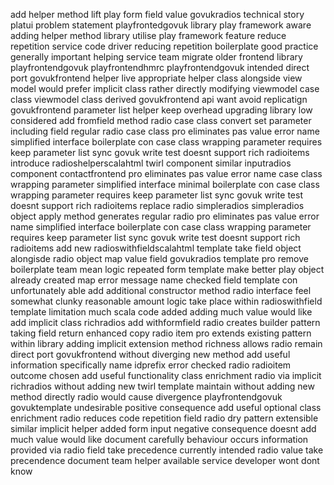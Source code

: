 add helper method lift play form field value govukradios technical story platui problem statement playfrontedgovuk library play framework aware adding helper method library utilise play framework feature reduce repetition service code driver reducing repetition boilerplate good practice generally important helping service team migrate older frontend library playfrontendgovuk playfrontendhmrc playfrontendgovuk intended direct port govukfrontend helper live appropriate helper class alongside view model would prefer implicit class rather directly modifying viewmodel case class viewmodel class derived govukfrontend api want avoid replicatign govukfrontend parameter list helper keep overhead upgrading library low considered add fromfield method radio case class convert set parameter including field regular radio case class pro eliminates pas value error name simplified interface boilerplate con case class wrapping parameter requires keep parameter list sync govuk write test doesnt support rich radioitems introduce radioshelperscalahtml twirl component similar inputradios component contactfrontend pro eliminates pas value error name case class wrapping parameter simplified interface minimal boilerplate con case class wrapping parameter requires keep parameter list sync govuk write test doesnt support rich radioitems replace radio simpleradios simpleradios object apply method generates regular radio pro eliminates pas value error name simplified interface boilerplate con case class wrapping parameter requires keep parameter list sync govuk write test doesnt support rich radioitems add new radioswithfieldscalahtml template take field object alongisde radio object map value field govukradios template pro remove boilerplate team mean logic repeated form template make better play object already created map error message name checked field template con unfortunately able add additional constructor method radio interface feel somewhat clunky reasonable amount logic take place within radioswithfield template limitation much scala code added adding much value would like add implicit class richradios add withformfield radio creates builder pattern taking field return enhanced copy radio item pro extends existing pattern within library adding implicit extension method richness allows radio remain direct port govukfrontend without diverging new method add useful information specifically name idprefix error checked radio radioitem outcome chosen add useful functionality class enrichment radio via implicit richradios without adding new twirl template maintain without adding new method directly radio would cause divergence playfrontendgovuk govuktemplate undesirable positive consequence add useful optional class enrichment radio reduces code repetition field radio dry pattern extensible similar implicit helper added form input negative consequence doesnt add much value would like document carefully behaviour occurs information provided via radio field take precedence currently intended radio value take precendence document team helper available service developer wont dont know